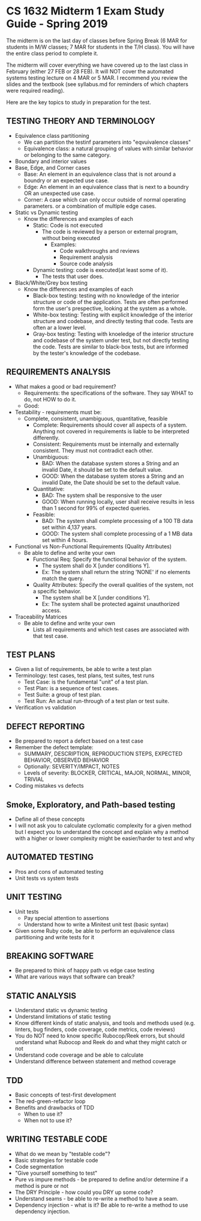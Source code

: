# CS 1632 Midterm 1 Exam Study Guide - Spring 2019

The midterm is on the last day of classes before Spring Break (6 MAR for students in M/W classes; 7 MAR for students in the T/H class).  You will have the entire class period to complete it.


The midterm will cover everything we have covered up to the last class in February (either 27 FEB or 28 FEB).  It will NOT cover the automated systems testing lecture on 4 MAR or 5 MAR.  I recommend you review the slides and the textbook (see syllabus.md for reminders of which chapters were required reading).

Here are the key topics to study in preparation for the test.

## TESTING THEORY AND TERMINOLOGY
* Equivalence class partitioning
    - We can partition the testinf parameters into "eqvuivalence classes"
    - Equivalence class: a natural grouping of values with similar behavior or belonging to the same category.
* Boundary and interior values
* Base, Edge, and Corner cases
    - Base: An element in an equivalence class that is not around a boundry or an expected use case.
    - Edge: An element in an equivalence class that is next to a boundry OR an unexpected use case.
    - Corner: A case which can only occur outside of normal operating parameters. or a combination of multiple edge cases.
* Static vs Dynamic testing
  * Know the differences and examples of each
    - Static: Code is not executed
      - The code is reviewed by a person or external program, without being executed
        - Examples:
          - Code walkthroughs and reviews
          - Requirement analysis
          - Source code analysis
    - Dynamic testing: code is executed(at least some of it).
        - The tests that user does.
* Black/White/Grey box testing
  * Know the differences and examples of each
    - Black-box testing: testing with no knowledge of the interior structure or code of the application. Tests are often performed form the user's prespective, looking at the system as a whole.
    - White-box testing: Testing with explicit knowledge of the interior structure and codebase, and directly testing that code. Tests are often ar a lower level.
    - Gray-box testing: Testing with knoeledge of the interior structure and codebase of the system under test, but not directly testing the code. Tests are similar to black-box tests, but are informed by the tester's knowledge of the codebase.

## REQUIREMENTS ANALYSIS
* What makes a good or bad requirement?
  - Requirements: the specifications of the software. They say WHAT to do, not HOW to do it.
  - Good:
* Testability - requirements must be:
  * Complete, consistent, unambiguous, quantitative, feasible
    - Complete: Requirements should cover all aspects of a system. Anything not covered in requirements is liable to be interpreted differently.
    - Consistent: Requirements must be internally and externally consistent. They must not contradict each other.
    - Unambiguous:
      - BAD: When the database system stores a String and an invalid Date, it should be set to the default value.
      - GOOD: When the database system stores a String and an invalid Date, the Date should be set to the default value.
    - Quantitative:
      - BAD: The system shall be responsive to the user
      - GOOD: When running locally, user shall receive results in less than 1 second for 99% of expected queries.
    - Feasible:
      - BAD: The system shall complete processing of a 100 TB data set within 4,137 years.
      - GOOD: The system shall complete processing of a 1 MB data set within 4 hours.
* Functional vs Non-Functional Requirements  (Quality Attributes)
  * Be able to define and write your own
    - Functional Req: Specify the functional behavior of the system.
      - The system shall do X [under conditions Y].
      - Ex: The system shall return the string 'NONE' if no elements match the query.
    - Quality Attributes: Specify the overall qualities of the system, not a specific behavior.
      - The system shall be X [under conditions Y].
      - Ex: The system shall be protected against unauthorized access.
* Traceability Matrices
  * Be able to define and write your own
    - Lists all requirements and which test cases are associated with that test case.

## TEST PLANS
* Given a list of requirements, be able to write a test plan
* Terminology: test cases, test plans, test suites, test runs
  - Test Case: is the fundamental "unit" of a test plan.
  - Test Plan: is a sequence of test cases.
  - Test Suite: a group of test plan.
  - Test Run: An actual run-through of a test plan or test suite.
* Verification vs validation

## DEFECT REPORTING
* Be prepared to report a defect based on a test case
* Remember the defect template:
  * SUMMARY, DESCRIPTION, REPRODUCTION STEPS, EXPECTED BEHAVIOR, OBSERVED BEHAVIOR
  * Optionally: SEVERITY/IMPACT, NOTES
  * Levels of severity: BLOCKER, CRITICAL, MAJOR, NORMAL, MINOR, TRIVIAL
* Coding mistakes vs defects

## Smoke, Exploratory, and Path-based testing
* Define all of these concepts
* I will not ask you to calculate cyclomatic complexity for a given method but I expect you to understand the concept and explain why a method with a higher or lower complexity might be easier/harder to test and why

## AUTOMATED TESTING
* Pros and cons of automated testing
* Unit tests vs system tests

## UNIT TESTING
* Unit tests
  * Pay special attention to assertions
  * Understand how to write a Minitest unit test (basic syntax)
* Given some Ruby code, be able to perform an equivalence class partitioning and write tests for it

## BREAKING SOFTWARE
* Be prepared to think of happy path vs edge case testing
* What are various ways that software can break?

## STATIC ANALYSIS
* Understand static vs dynamic testing
* Understand limitations of static testing
* Know different kinds of static analysis, and tools and methods used (e.g. linters, bug finders, code coverage, code metrics, code reviews)
* You do NOT need to know specific Rubocop/Reek errors, but should understand what Rubocop and Reek do and what they might catch or not
* Understand code coverage and be able to calculate
* Understand difference between statement and method coverage

## TDD
* Basic concepts of test-first development
* The red-green-refactor loop
* Benefits and drawbacks of TDD
  * When to use it?
  * When not to use it?

## WRITING TESTABLE CODE
* What do we mean by "testable code"?
* Basic strategies for testable code
* Code segmentation
* "Give yourself something to test"
* Pure vs impure methods - be prepared to define and/or determine if a method is pure or not
* The DRY Principle - how could you DRY up some code?
* Understand seams - be able to re-write a method to have a seam.
* Dependency injection - what is it?  Be able to re-write a method to use dependency injection.
